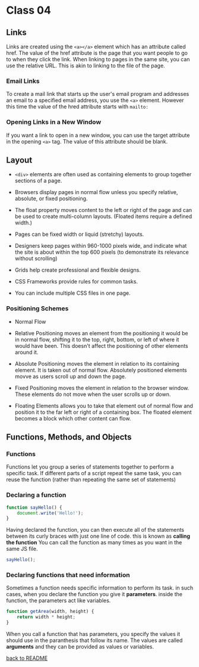 # Class 04

## Links

Links are created using the `<a></a>` element which has an attribute called href. The value of the href attribute is the page that you want people to go to when they click the link. When linking to pages in the same site, you can use the relative URL. This is akin to linking to the file of the page.

### Email Links

To create a mail link that starts up the user's email program and addresses an email to a specified email address, you use the `<a>` element. However this time the value of the hred attribute starts with `mailto:`

### Opening Links in a New Window

If you want a link to open in a new window, you can use the target attribute in the opening `<a>` tag. The value of this attribute should be blank.

## Layout

- `<div>` elements are often used as containing elements to group together sections of a page.

- Browsers display pages in normal flow unless you specify relative, absolute, or fixed positioning.

- The float property moves content to the left or right of the page and can be used to create multi-column layouts. (Floated items require a defined width.)

- Pages can be fixed width or liquid (stretchy) layouts.

- Designers keep pages within 960-1000 pixels wide, and indicate what the site is about within the top 600 pixels (to demonstrate its relevance without scrolling)

- Grids help create professional and flexible designs.

- CSS Frameworks provide rules for common tasks.

- You can include multiple CSS files in one page.

### Positioning Schemes

- Normal Flow

- Relative Positioning moves an element from the positioning it would be in normal flow, shifting it to the top, right, bottom, or left of where it would have been. This doesn't affect the positioning of other elements around it.

- Absolute Positioning moves the element in relation to its containing element. It is taken out of normal flow. Absolutely positioned elements movve as users scroll up and down the page.

- Fixed Positioning moves the element in relation to the browser window. These elements do not move when the user scrolls up or down.

- Floating Elements allows you to take that element out of normal flow and position it to the far left or right of a containing box. The floated element becomes a block which other content can flow.

## Functions, Methods, and Objects

### Functions

Functions let you group a series of statements together to perform a specific task. If different parts of a script repeat the same task, you can reuse the function (rather than repeating the same set of statements)

### Declaring a function

```javascript
function sayHello() {
    document.write('Hello!');
}
```

Having declared the function, you can then execute all of the statements between its curly braces with just one line of code. this is known as **calling the function** You can call the function as many times as you want in the same JS file.

```javascript
sayHello();
```

### Declaring functions that need information

Sometimes a function needs specific information to perform its task. in such cases, when you declare the function you give it **parameters**. inside the function, the parameters act like variables.

```javascript
function getArea(width, height) {
    return width * height;
}
```

When you call a function that has parameters, you specify the values it should use in the paranthesis that follow its name. The values are called **arguments** and they can be provided as values or variables.

[back to README](README.md)
